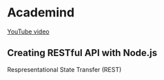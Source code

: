 
# Academind 

[YouTube video](https://youtu.be/0oXYLzuucwE)


## Creating RESTful API with Node.js


Respresentational State Transfer (REST)



